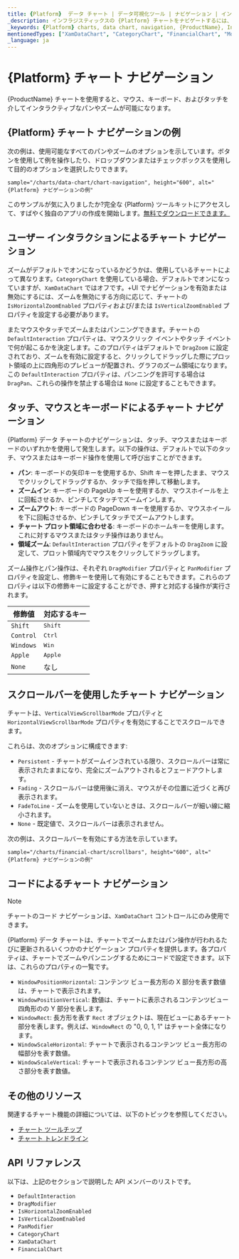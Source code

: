 ```yaml
---
title: {Platform}  データ チャート | データ可視化ツール | ナビゲーション | インフラジスティックス
_description: インフラジスティックスの {Platform} チャートをナビゲートするには、マウスまたはタッチを使用して左右にパンし、水平および垂直にズームします。{ProductName} のグラフ ナビゲーション機能について説明します。
_keywords: {Platform} charts, data chart, navigation, {ProductName}, Infragistics, {Platform} チャート, データ チャート, ナビゲーション, インフラジスティックス
mentionedTypes: ["XamDataChart", "CategoryChart", "FinancialChart", "ModifierKeys"]
_language: ja
---
```

# {Platform} チャート ナビゲーション

{ProductName} チャートを使用すると、マウス、キーボード、およびタッチを介してインタラクティブなパンやズームが可能になります。

## {Platform} チャート ナビゲーションの例

次の例は、使用可能なすべてのパンやズームのオプションを示しています。ボタンを使用して例を操作したり、ドロップダウンまたはチェックボックスを使用して目的のオプションを選択したりできます。

`sample="/charts/data-chart/chart-navigation", height="600", alt="{Platform} ナビゲーションの例"`



<div class="divider--half"></div>

このサンプルが気に入りましたか?完全な {Platform} ツールキットにアクセスして、すばやく独自のアプリの作成を開始します。<a href="{environment:infragisticsBaseUrl}/products/{ProductSpinal}/download">無料でダウンロードできます。</a>

## ユーザー インタラクションによるチャート ナビゲーション

ズームがデフォルトでオンになっているかどうかは、使用しているチャートによって異なります。`CategoryChart` を使用している場合、デフォルトでオンになっていますが、`XamDataChart` ではオフです。+UI でナビゲーションを有効または無効にするには、ズームを無効にする方向に応じて、チャートの `IsHorizontalZoomEnabled` プロパティおよび/または `IsVerticalZoomEnabled` プロパティを設定する必要があります。

またマウスやタッチでズームまたはパンニングできます。チャートの `DefaultInteraction` プロパティは、マウスクリック イベントやタッチ イベントで何が起こるかを決定します。このプロパティはデフォルトで `DragZoom` に設定されており、ズームを有効に設定すると、クリックしてドラッグした際にプロット領域の上に四角形のプレビューが配置され、グラフのズーム領域になります。この `DefaultInteraction` プロパティは、パンニングを許可する場合は `DragPan`、これらの操作を禁止する場合は `None` に設定することもできます。

## タッチ、マウスとキーボードによるチャート ナビゲーション

{Platform} データ チャートのナビゲーションは、タッチ、マウスまたはキーボードのいずれかを使用して発生します。以下の操作は、デフォルトで以下のタッチ、マウスまたはキーボード操作を使用して呼び出すことができます。

- **パン**: キーボードの矢印キーを使用するか、Shift キーを押したまま、マウスでクリックしてドラッグするか、タッチで指を押して移動します。
- **ズームイン**: キーボードの PageUp キーを使用するか、マウスホイールを上に回転させるか、ピンチしてタッチでズームインします。
- **ズームアウト**: キーボードの PageDown キーを使用するか、マウスホイールを下に回転させるか、ピンチしてタッチでズームアウトします。
- **チャート プロット領域に合わせる**: キーボードのホームキーを使用します。これに対するマウスまたはタッチ操作はありません。
- **領域ズーム**: `DefaultInteraction` プロパティをデフォルトの `DragZoom` に設定して、プロット領域内でマウスをクリックしてドラッグします。

ズーム操作とパン操作は、それぞれ `DragModifier` プロパティと `PanModifier` プロパティを設定し、修飾キーを使用して有効にすることもできます。これらのプロパティは以下の修飾キーに設定することができ、押すと対応する操作が実行されます。

| 修飾値 | 対応するキー |
| ---------------|------------------ |
| `Shift`        | <kbd>Shift</kbd> |
| `Control`      | <kbd>Ctrl</kbd> |
| `Windows`      | <kbd>Win</kbd> |
| `Apple`        | <kbd>Apple</kbd> |
| `None`         | なし |

## スクロールバーを使用したチャート ナビゲーション

チャートは、`VerticalViewScrollbarMode` プロパティと `HorizontalViewScrollbarMode` プロパティを有効にすることでスクロールできます。

これらは、次のオプションに構成できます:

- `Persistent` - チャートがズームインされている限り、スクロールバーは常に表示されたままになり、完全にズームアウトされるとフェードアウトします。
- `Fading` - スクロールバーは使用後に消え、マウスがその位置に近づくと再び表示されます。
- `FadeToLine` - ズームを使用していないときは、スクロールバーが細い線に縮小されます。
- `None` - 既定値で、スクロールバーは表示されません。

次の例は、スクロールバーを有効にする方法を示しています。

`sample="/charts/financial-chart/scrollbars", height="600", alt="{Platform} ナビゲーションの例"`



<div class="divider--half"></div>

## コードによるチャート ナビゲーション

> [!Note]
> チャートのコード ナビゲーションは、`XamDataChart` コントロールにのみ使用できます。

{Platform} データ チャートは、チャートでズームまたはパン操作が行われるたびに更新されるいくつかのナビゲーション プロパティを提供します。各プロパティは、チャートでズームやパンニングするためにコードで設定できます。以下は、これらのプロパティの一覧です。

- `WindowPositionHorizontal`: コンテンツ ビュー長方形の X 部分を表す数値は、チャートで表示されます。
- `WindowPositionVertical`: 数値は、チャートに表示されるコンテンツビュー四角形のの Y 部分を表します。
- `WindowRect`: 長方形を表す `Rect` オブジェクトは、現在ビューにあるチャート部分を表します。例えば、`WindowRect` の "0, 0, 1, 1" はチャート全体になります。
- `WindowScaleHorizontal`: チャートで表示されるコンテンツ ビュー長方形の幅部分を表す数値。
- `WindowScaleVertical`: チャートで表示されるコンテンツ ビュー長方形の高さ部分を表す数値。

## その他のリソース

関連するチャート機能の詳細については、以下のトピックを参照してください。

- [チャート ツールチップ](chart-tooltips.md)
- [チャート トレンドライン](chart-trendlines.md)

## API リファレンス

以下は、上記のセクションで説明した API メンバーのリストです。

- `DefaultInteraction`
- `DragModifier`
- `IsHorizontalZoomEnabled`
- `IsVerticalZoomEnabled`
- `PanModifier`
- `CategoryChart`
- `XamDataChart`
- `FinancialChart`
